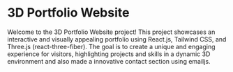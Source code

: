 # 3D Portfolio Website
Welcome to the 3D Portfolio Website project! This project showcases an interactive and visually appealing portfolio using React.js, Tailwind CSS, and Three.js (react-three-fiber). The goal is to create a unique and engaging experience for visitors, highlighting projects and skills in a dynamic 3D environment and also made a innovative contact section using emailjs.
